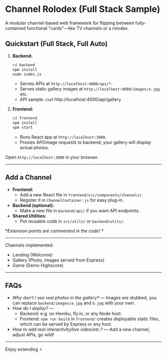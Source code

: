# Channel Rolodex (Full Stack Sample)

A modular channel-based web framework for flipping between fully-contained functional "cards"—like TV channels or a rolodex.

## Quickstart (Full Stack, Full Auto)

1. **Backend:**
    ```sh
    cd backend
    npm install
    node index.js
    ```

    - Serves APIs at `http://localhost:4000/api/*`.
    - Serves static gallery images at `http://localhost:4000/images/a.jpg` etc.
    - API sample: curl http://localhost:4000/api/gallery

2. **Frontend:**
    ```sh
    cd frontend
    npm install
    npm start
    ```

    - Runs React app at `http://localhost:3000`.
    - Proxies API/image requests to backend; your gallery will display actual photos.

Open `http://localhost:3000` in your browser.

---

## Add a Channel

- **Frontend:**
  - Add a new React file in `frontend/src/components/channels/`.
  - Register it in `ChannelContainer.js` for easy plug-in.
- **Backend (optional):**
  - Make a new file in `backend/api/` if you want API endpoints.
- **Shared Utilities:**
  - Put reusable code in `src/utils/` or `backend/utils/`.

**Extension points are commented in the code!* *

---

Channels implemented:

- Landing (Welcome)
- Gallery (Photo, images served from Express)
- Game (Demo Highscore)

---

## FAQs

- *Why don't I see real photos in the gallery?* — Images are stubbed, you can replace `backend/images/a.jpg` and `b.jpg` with your own.
- *How do I deploy?* —
  - Backend: e.g. on Heroku, fly.io, or any Node host.
  - Frontend: `npm run build` in `frontend/` creates deployable static files, which can be served by Express or any host.
- *How to add real interactivity/live video/etc.?* — Add a new channel, adjust APIs, go wild!

---
Enjoy extending ⚡️
